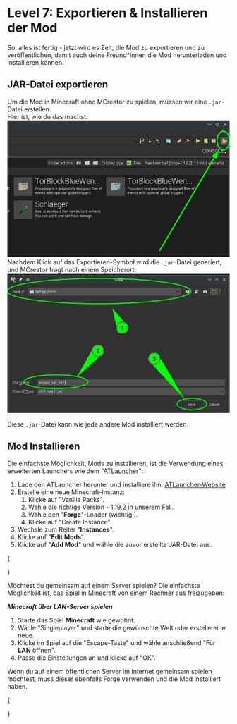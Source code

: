 # Level 7: Exportieren & Installieren der Mod

So, alles ist fertig - jetzt wird es Zeit, die Mod zu exportieren und zu veröffentlichen, damit auch deine Freund\*innen die Mod herunterladen und installieren können.

## JAR-Datei exportieren

Um die Mod in Minecraft ohne MCreator zu spielen, müssen wir eine `.jar`-Datei erstellen.\
Hier ist, wie du das machst:\
![So exportierst du die Mod als JAR-Datei](<../.gitbook/assets/mod exportieren 0.png>) Nachdem Klick auf das Exportieren-Symbol wird die `.jar`-Datei generiert, und MCreator fragt nach einem Speicherort:\
![JAR-Datei: wähle den Speicherort](<../.gitbook/assets/mod exportieren 1.png>)

Diese `.jar`-Datei kann wie jede andere Mod installiert werden.

## Mod Installieren

Die einfachste Möglichkeit, Mods zu installieren, ist die Verwendung eines erweiterten Launchers wie dem "[ATLauncher](https://atlauncher.com/)":

1. Lade den ATLauncher herunter und installiere ihn: [ATLauncher-Website](https://atlauncher.com/)
2. Erstelle eine neue Minecraft-Instanz:
   1. Klicke auf "Vanilla Packs".
   2. Wähle die richtige Version - 1.19.2 in unserem Fall.
   3. Wähle den "**Forge**"-Loader (wichtig!).
   4. Klicke auf "Create Instance".
3. Wechsle zum Reiter "**Instances**".
4. Klicke auf "**Edit Mods**".
5. Klicke auf "**Add Mod**" und wähle die zuvor erstellte JAR-Datei aus.

{

}

Möchtest du gemeinsam auf einem Server spielen? Die einfachste Möglichkeit ist, das Spiel in Minecraft von einem Rechner aus freizugeben:

_**Minecraft über LAN-Server spielen**_

1. Starte das Spiel **Minecraft** wie gewohnt.
2. Wähle "Singleplayer" und starte die gewünschte Welt oder erstelle eine neue.
3. Klicke im Spiel auf die "Escape-Taste" und wähle anschließend "Für **LAN** öffnen".
4. Passe die Einstellungen an und klicke auf "OK".

Wenn du auf einem öffentlichen Server im Internet gemeinsam spielen möchtest, muss dieser ebenfalls Forge verwenden und die Mod installiert haben.

{

}
